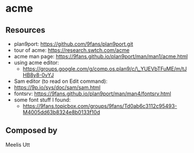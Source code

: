 # acme


## Resources

* plan9port: https://github.com/9fans/plan9port.git
* tour of acme: https://research.swtch.com/acme
* acme man page: https://9fans.github.io/plan9port/man/man1/acme.html
* using acme editor:
	* https://groups.google.com/g/comp.os.plan9/c/\_YUEVbTFuME/m/tJHB8y8-0vYJ
* Sam editor (to read on Edit command):
* https://9p.io/sys/doc/sam/sam.html
* fontsrv: https://9fans.github.io/plan9port/man/man4/fontsrv.html
* some font stuff I found:
	* https://9fans.topicbox.com/groups/9fans/Td0ab6c3112c95493-M4005dd63b8324e8b0133f10d

## Composed by

Meelis Utt

